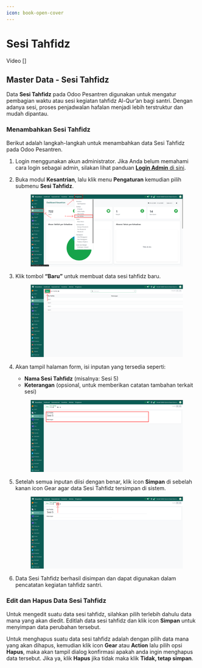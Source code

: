 ```yaml
---
icon: book-open-cover
---
```


# Sesi Tahfidz

Video \[]

## Master Data - Sesi Tahfidz

Data **Sesi Tahfidz** pada Odoo Pesantren digunakan untuk mengatur pembagian waktu atau sesi kegiatan tahfidz Al-Qur’an bagi santri. Dengan adanya sesi, proses penjadwalan hafalan menjadi lebih terstruktur dan mudah dipantau.

### Menambahkan Sesi Tahfidz

Berikut adalah langkah-langkah untuk menambahkan data Sesi Tahfidz pada Odoo Pesantren.

1. Login menggunakan akun administrator. Jika Anda belum memahami cara login sebagai admin, silakan lihat panduan [**Login Admin** di sini](../../../panduan-login/login-admin.md).
2.  Buka modul **Kesantrian**, lalu klik menu **Pengaturan** kemudian pilih submenu **Sesi Tahfidz**.

    <figure><img src="../../../.gitbook/assets/images-145.png" alt=""><figcaption></figcaption></figure>


3.  Klik tombol **“Baru”** untuk membuat data sesi tahfidz baru.

    <figure><img src="../../../.gitbook/assets/images-146.png" alt=""><figcaption></figcaption></figure>


4.  Akan tampil halaman form, isi inputan yang tersedia seperti:

    * **Nama Sesi Tahfidz** (misalnya: Sesi 5)
    * **Keterangan** (opsional, untuk memberikan catatan tambahan terkait sesi)

    <figure><img src="../../../.gitbook/assets/images-147.png" alt=""><figcaption></figcaption></figure>


5.  Setelah semua inputan diisi dengan benar, klik icon **Simpan** di sebelah kanan icon Gear agar data Sesi Tahfidz tersimpan di sistem.

    <figure><img src="../../../.gitbook/assets/images-148.png" alt=""><figcaption></figcaption></figure>


6. Data Sesi Tahfidz berhasil disimpan dan dapat digunakan dalam pencatatan kegiatan tahfidz santri.

### Edit dan Hapus Data Sesi Tahfidz

Untuk mengedit suatu data sesi tahfidz, silahkan pilih terlebih dahulu data mana yang akan diedit. Editlah data sesi tahfidz dan klik icon **Simpan** untuk menyimpan data perubahan tersebut.

Untuk menghapus suatu data sesi tahfidz adalah dengan pilih data mana yang akan dihapus, kemudian klik icon **Gear** atau **Action** lalu pilih opsi **Hapus**, maka akan tampil dialog konfirmasi apakah anda ingin menghapus data tersebut. Jika ya, klik **Hapus** jika tidak maka klik **Tidak, tetap simpan**.
